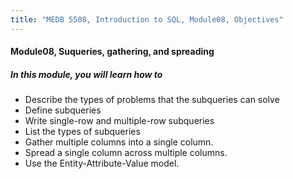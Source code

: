 ```yaml
---
title: "MEDB 5508, Introduction to SQL, Module08, Objectives"
---
```


#### Module08, Suqueries, gathering, and spreading

##### In this module, you will learn how to

+ Describe the types of problems that the subqueries can solve
+ Define subqueries
+ Write single-row and multiple-row subqueries
+ List the types of subqueries
+ Gather multiple columns into a single column.
+ Spread a single column across multiple columns.
+ Use the Entity-Attribute-Value model.

